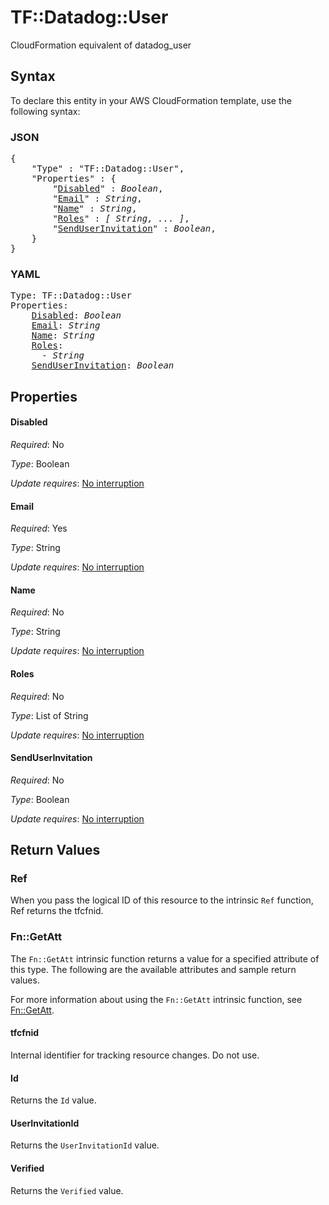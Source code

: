 # TF::Datadog::User

CloudFormation equivalent of datadog_user

## Syntax

To declare this entity in your AWS CloudFormation template, use the following syntax:

### JSON

<pre>
{
    "Type" : "TF::Datadog::User",
    "Properties" : {
        "<a href="#disabled" title="Disabled">Disabled</a>" : <i>Boolean</i>,
        "<a href="#email" title="Email">Email</a>" : <i>String</i>,
        "<a href="#name" title="Name">Name</a>" : <i>String</i>,
        "<a href="#roles" title="Roles">Roles</a>" : <i>[ String, ... ]</i>,
        "<a href="#senduserinvitation" title="SendUserInvitation">SendUserInvitation</a>" : <i>Boolean</i>,
    }
}
</pre>

### YAML

<pre>
Type: TF::Datadog::User
Properties:
    <a href="#disabled" title="Disabled">Disabled</a>: <i>Boolean</i>
    <a href="#email" title="Email">Email</a>: <i>String</i>
    <a href="#name" title="Name">Name</a>: <i>String</i>
    <a href="#roles" title="Roles">Roles</a>: <i>
      - String</i>
    <a href="#senduserinvitation" title="SendUserInvitation">SendUserInvitation</a>: <i>Boolean</i>
</pre>

## Properties

#### Disabled

_Required_: No

_Type_: Boolean

_Update requires_: [No interruption](https://docs.aws.amazon.com/AWSCloudFormation/latest/UserGuide/using-cfn-updating-stacks-update-behaviors.html#update-no-interrupt)

#### Email

_Required_: Yes

_Type_: String

_Update requires_: [No interruption](https://docs.aws.amazon.com/AWSCloudFormation/latest/UserGuide/using-cfn-updating-stacks-update-behaviors.html#update-no-interrupt)

#### Name

_Required_: No

_Type_: String

_Update requires_: [No interruption](https://docs.aws.amazon.com/AWSCloudFormation/latest/UserGuide/using-cfn-updating-stacks-update-behaviors.html#update-no-interrupt)

#### Roles

_Required_: No

_Type_: List of String

_Update requires_: [No interruption](https://docs.aws.amazon.com/AWSCloudFormation/latest/UserGuide/using-cfn-updating-stacks-update-behaviors.html#update-no-interrupt)

#### SendUserInvitation

_Required_: No

_Type_: Boolean

_Update requires_: [No interruption](https://docs.aws.amazon.com/AWSCloudFormation/latest/UserGuide/using-cfn-updating-stacks-update-behaviors.html#update-no-interrupt)

## Return Values

### Ref

When you pass the logical ID of this resource to the intrinsic `Ref` function, Ref returns the tfcfnid.

### Fn::GetAtt

The `Fn::GetAtt` intrinsic function returns a value for a specified attribute of this type. The following are the available attributes and sample return values.

For more information about using the `Fn::GetAtt` intrinsic function, see [Fn::GetAtt](https://docs.aws.amazon.com/AWSCloudFormation/latest/UserGuide/intrinsic-function-reference-getatt.html).

#### tfcfnid

Internal identifier for tracking resource changes. Do not use.

#### Id

Returns the <code>Id</code> value.

#### UserInvitationId

Returns the <code>UserInvitationId</code> value.

#### Verified

Returns the <code>Verified</code> value.

